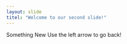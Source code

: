 ```yaml
---
layout: slide
titel: "Welcome to our second slide!"
---
```

Something New
Use the left arrow to go back!
